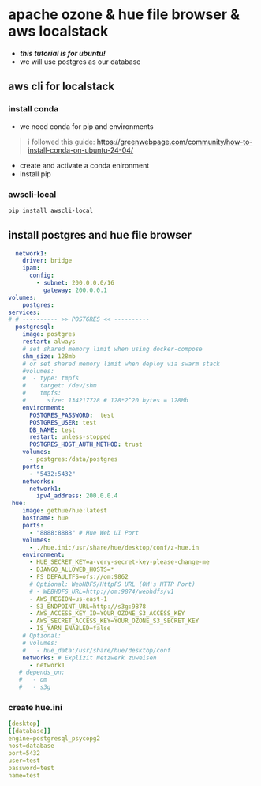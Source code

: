 
# apache ozone & hue file browser & aws localstack
- ***this tutorial is for ubuntu!***
- we will use postgres as our database
  
## aws cli for localstack
### install conda
- we need conda for pip and environments
> i followed this guide:
> https://greenwebpage.com/community/how-to-install-conda-on-ubuntu-24-04/

- create and activate a conda enironment 
- install pip

### awscli-local
```bash
pip install awscli-local
```

## install postgres and hue file browser
```yml
  network1:
    driver: bridge
    ipam:
      config:
        - subnet: 200.0.0.0/16
          gateway: 200.0.0.1
volumes:
    postgres:
services:
# # ---------- >> POSTGRES << ----------
  postgresql:
    image: postgres
    restart: always
    # set shared memory limit when using docker-compose
    shm_size: 128mb
    # or set shared memory limit when deploy via swarm stack
    #volumes:
    #  - type: tmpfs
    #    target: /dev/shm
    #    tmpfs:
    #      size: 134217728 # 128*2^20 bytes = 128Mb
    environment:
      POSTGRES_PASSWORD:  test
      POSTGRES_USER: test
      DB_NAME: test
      restart: unless-stopped
      POSTGRES_HOST_AUTH_METHOD: trust
    volumes:
      - postgres:/data/postgres
    ports:
      - "5432:5432"
    networks:
      network1:
        ipv4_address: 200.0.0.4
 hue:
    image: gethue/hue:latest
    hostname: hue
    ports:
      - "8888:8888" # Hue Web UI Port
    volumes:
      - ./hue.ini:/usr/share/hue/desktop/conf/z-hue.in
    environment:
      - HUE_SECRET_KEY=a-very-secret-key-please-change-me
      - DJANGO_ALLOWED_HOSTS=*
      - FS_DEFAULTFS=ofs://om:9862 
      # Optional: WebHDFS/HttpFS URL (OM's HTTP Port) 
      # - WEBHDFS_URL=http://om:9874/webhdfs/v1 
      - AWS_REGION=us-east-1 
      - S3_ENDPOINT_URL=http://s3g:9878
      - AWS_ACCESS_KEY_ID=YOUR_OZONE_S3_ACCESS_KEY 
      - AWS_SECRET_ACCESS_KEY=YOUR_OZONE_S3_SECRET_KEY
      - IS_YARN_ENABLED=false
    # Optional:
    # volumes:
    #   - hue_data:/usr/share/hue/desktop/conf
    networks: # Explizit Netzwerk zuweisen
      - network1
   # depends_on: 
   #   - om
   #   - s3g
```

### create hue.ini
```yml
[desktop]
[[database]]
engine=postgresql_psycopg2
host=database
port=5432
user=test
password=test
name=test
```
